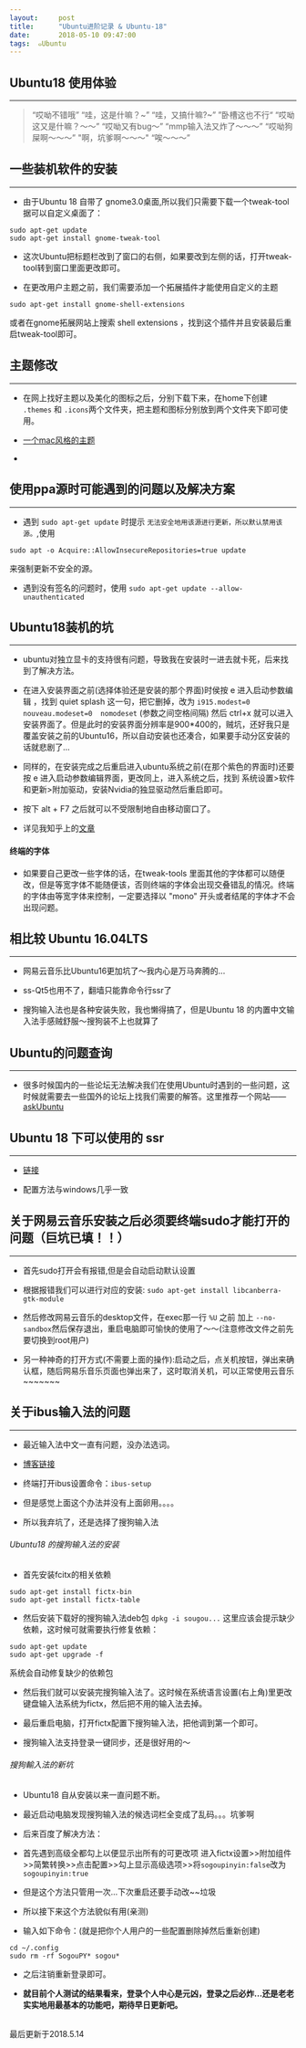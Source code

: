 ```yaml
---
layout:     post
title:      "Ubuntu进阶记录 & Ubuntu-18"
date:       2018-05-10 09:47:00
tags:  ๑Ubuntu
---
```


## Ubuntu18 使用体验
---

>“哎呦不错哦”
“哇，这是什嘛？~”
“哇，又搞什嘛?~”
”卧槽这也不行“
“哎呦这又是什嘛？～～”
“哎呦又有bug～”
“mmp输入法又炸了～～～”
“哎呦狗屎啊～～～”
"啊，坑爹啊～～～"
“唉～～～”


## 一些装机软件的安装
---

- 由于Ubuntu 18 自带了 gnome3.0桌面,所以我们只需要下载一个tweak-tool据可以自定义桌面了：
```
sudo apt-get update
sudo apt-get install gnome-tweak-tool
```

- 这次Ubuntu把标题栏改到了窗口的右侧，如果要改到左侧的话，打开tweak-tool转到窗口里面更改即可。

- 在更改用户主题之前，我们需要添加一个拓展插件才能使用自定义的主题
```
sudo apt-get install gnome-shell-extensions
```
或者在gnome拓展网站上搜索 shell extensions ，找到这个插件并且安装最后重启tweak-tool即可。

## 主题修改
---

- 在网上找好主题以及美化的图标之后，分别下载下来，在home下创建 `.themes` 和 `.icons`两个文件夹，把主题和图标分别放到两个文件夹下即可使用。

- [一个mac风格的主题](https://imcn.me/html/y2017/29004.html)

-

## 使用ppa源时可能遇到的问题以及解决方案
---

- 遇到 `sudo apt-get update` 时提示 `无法安全地用该源进行更新，所以默认禁用该源。`,使用
```
sudo apt -o Acquire::AllowInsecureRepositories=true update
```
来强制更新不安全的源。

- 遇到没有签名的问题时，使用 `sudo apt-get update --allow-unauthenticated`


## Ubuntu18装机的坑
---

- ubuntu对独立显卡的支持很有问题，导致我在安装时一进去就卡死，后来找到了解决方法。

- 在进入安装界面之前(选择体验还是安装的那个界面)时侯按 e 进入启动参数编辑 ，找到 quiet splash 这一句，把它删掉，改为  `i915.modest=0  nouveau.modeset=0  nomodeset` (参数之间空格间隔) 然后 ctrl+x 就可以进入安装界面了。但是此时的安装界面分辨率是900*400的，贼坑，还好我只是覆盖安装之前的Ubuntu16，所以自动安装也还凑合，如果要手动分区安装的话就悲剧了...

- 同样的，在安装完成之后重启进入ubuntu系统之前(在那个紫色的界面时)还要按 e 进入启动参数编辑界面，更改同上，进入系统之后，找到 系统设置>软件和更新>附加驱动，安装Nvidia的独显驱动然后重启即可。

- 按下 alt + F7 之后就可以不受限制地自由移动窗口了。

- 详见我知乎上的[文章](https://www.zhihu.com/question/276308597/answer/388030874)

#### 终端的字体

- 如果要自己更改一些字体的话，在tweak-tools 里面其他的字体都可以随便改，但是等宽字体不能随便该，否则终端的字体会出现交叠错乱的情况。终端的字体由等宽字体来控制，一定要选择以 "mono" 开头或者结尾的字体才不会出现问题。


## 相比较 Ubuntu 16.04LTS
---

- 网易云音乐比Ubuntu16更加坑了～我内心是万马奔腾的...

- ss-Qt5也用不了，翻墙只能靠命令行ssr了

- 搜狗输入法也是各种安装失败，我也懒得搞了，但是Ubuntu 18 的内置中文输入法手感贼舒服～搜狗装不上也就算了


## Ubuntu的问题查询
---

- 很多时候国内的一些论坛无法解决我们在使用Ubuntu时遇到的一些问题，这时候就需要去一些国外的论坛上找我们需要的解答。这里推荐一个网站——[askUbuntu](https://askubuntu.com)

## Ubuntu 18 下可以使用的 ssr
---

- [链接](https://github.com/erguotou520/electron-ssr/releases)

- 配置方法与windows几乎一致

## 关于网易云音乐安装之后必须要终端sudo才能打开的问题（巨坑已填！！）
---

- 首先sudo打开会有报错,但是会自动启动默认设置

- 根据报错我们可以进行对应的安装: `sudo apt-get install libcanberra-gtk-module`

- 然后修改网易云音乐的desktop文件，在exec那一行 `%U` 之前 加上 `--no-sandbox`然后保存退出，重启电脑即可愉快的使用了～～(注意修改文件之前先要切换到root用户)

- 另一种神奇的打开方式(不需要上面的操作):启动之后，点关机按钮，弹出来确认框，随后网易乐音乐页面也弹出来了，这时取消关机，可以正常使用云音乐~~~~~~~

## 关于ibus输入法的问题
---

- 最近输入法中文一直有问题，没办法选词。

- [博客链接](https://blog.csdn.net/AshinLi/article/details/72773989)

- 终端打开ibus设置命令：`ibus-setup`

- 但是感觉上面这个办法并没有上面卵用。。。。

- 所以我弃坑了，还是选择了搜狗输入法

###### Ubuntu18 的搜狗输入法的安装

- 首先安装fcitx的相关依赖
```
sudo apt-get install fictx-bin
sudo apt-get install fictx-table
```

- 然后安装下载好的搜狗输入法deb包
`dpkg -i sougou...`
这里应该会提示缺少依赖，这时候可就需要执行修复依赖：
```
sudo apt-get update
sudo apt-get upgrade -f
```
系统会自动修复缺少的依赖包

- 然后我们就可以安装完搜狗输入法了。这时候在系统语言设置(右上角)里更改键盘输入法系统为fictx，然后把不用的输入法去掉。

- 最后重启电脑，打开fictx配置下搜狗输入法，把他调到第一个即可。

- 搜狗输入法支持登录一键同步，还是很好用的～

###### 搜狗輸入法的新坑

- Ubuntu18 自从安装以来一直问题不断。

- 最近启动电脑发现搜狗输入法的候选词栏全变成了乱码。。。坑爹啊

- 后来百度了解决方法：

- 首先遇到高级全都勾上以便显示出所有的可更改项
进入fictx设置>>附加组件>>简繁转换>>点击配置>>勾上显示高级选项>>将`sogoupinyin:false`改为`sogoupinyin:true`

- 但是这个方法只管用一次...下次重启还要手动改~~垃圾

- 所以接下来这个方法貌似有用(亲测)

- 输入如下命令：(就是把你个人用户的一些配置删除掉然后重新创建)
```
cd ~/.config
sudo rm -rf SogouPY* sogou*
```
- 之后注销重新登录即可。

- **就目前个人测试的结果看来，登录个人中心是元凶，登录之后必炸...还是老老实实地用最基本的功能吧，期待早日更新吧。**

<br>
最后更新于2018.5.14
